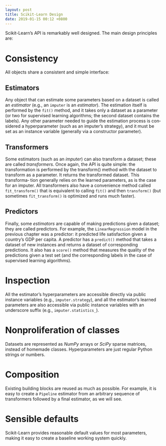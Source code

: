 ```yaml
---
layout: post
title: Scikit-Learn Design
date: 2019-01-15 00:12 +0800
---
```


Scikit-Learn’s API is remarkably well designed. The main design principles are:

# Consistency

All objects share a consistent and simple interface:

## Estimators

Any object that can estimate some parameters based on a dataset is called an *estimator* (e.g., an `imputer` is an *estimator*). The estimation itself is performed by the `fit()` method, and it takes only a dataset as a parameter (or two for supervised learning algorithms; the second dataset contains the labels). Any other parameter needed to guide the estimation process is con‐ sidered a hyperparameter (such as an imputer’s strategy), and it must be set as an instance variable (generally via a constructor parameter).

## Transformers

Some estimators (such as an *imputer*) can also transform a dataset; these are called *transformers*. Once again, the API is quite simple: the transformation is performed by the transform() method with the dataset to transform as a parameter. It returns the transformed dataset. This transforma‐ tion generally relies on the learned parameters, as is the case for an imputer. All transformers also have a convenience method called `fit_transform()` that is equivalent to calling `fit()` and then `transform()` (but sometimes `fit_transform()` is optimized and runs much faster).

## Predictors

Finally, some *estimators* are capable of making predictions given a dataset; they are called predictors. For example, the `LinearRegression` model in the previous chapter was a predictor: it predicted life satisfaction given a country’s GDP per capita. A predictor has a `predict()` method that takes a dataset of new instances and returns a dataset of corresponding predictions. It also has a `score()` method that measures the quality of the predictions given a test set (and the corresponding labels in the case of supervised learning algorithms).

# Inspection

All the estimator’s hyperparameters are accessible directly via public instance variables (e.g., `imputer.strategy`), and all the estimator’s learned parameters are also accessible via public instance variables with an underscore suffix (e.g., `imputer.statistics_`).

# Nonproliferation of classes

Datasets are represented as *NumPy* arrays or *SciPy* sparse matrices, instead of homemade classes. Hyperparameters are just regular Python strings or numbers.

# Composition

Existing building blocks are reused as much as possible. For example, it is easy to create a `Pipeline` estimator from an arbitrary sequence of transformers followed by a final estimator, as we will see.

# Sensible defaults

Scikit-Learn provides reasonable default values for most parameters, making it easy to create a baseline working system quickly.